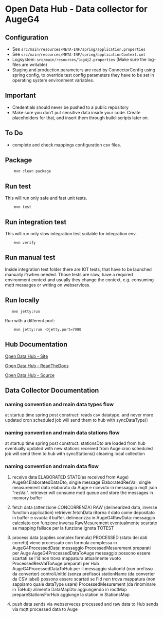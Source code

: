 # Open Data Hub - Data collector for AugeG4


## Configuration

  - See `src/main/resources/META-INF/spring/application.properties`
  - See `src/main/resources/META-INF/spring/applicationContext.xml`
  - Logsystem: `src/main/resources/log4j2.properties` (Make sure the log-files are writable)
  - Staging and production parameters are read by ConnectorConfig using spring config,
  to override test config parameters they have to be set in operating system environment variables.

## Important

  - Credentials should never be pushed to a public repository
  - Make sure you don't put sensitive data inside your code. Create placeholders for that, and insert them through build-scripts later on.

## To Do

  - complete and check mappings configuration csv files.

## Package

        mvn clean package

## Run test

This will run only safe and fast unit tests.

        mvn test

## Run integration test

This will run only slow integration test suitable for integration env.

        mvn verify

## Run manual test

Inside integration test folder there are IOT tests, that have to be launched manually if/when needed.
Those tests are slow, have a required environment context and usually they change the context,
e.g. consuming mqtt messages or  writing on webservices.

## Run locally

       mvn jetty:run

Run with a different port:

        mvn jetty:run -Djetty.port=7000 



## Hub Documentation

[Open Data Hub - Site](https://opendatahub.bz.it/)

[Open Data Hub - ReadTheDocs](https://opendatahub.readthedocs.io/en/latest/intro.html)

[Open Data Hub - Source](https://github.com/idm-suedtirol)



## Data Collector Documentation


### naming convention and main data types flow

 at startup time  spring post construct:
   reads csv datatype.
    and never more updated
    cron scheduled job will send them to hub with syncDataType()


###  naming convention and main data stations flow

 at startup time  spring post construct:
    stationsDto are loaded from hub
    eventually updated with new stations received from Auge
    cron scheduled job will send them to hub with syncStations() cleaning local collection


### naming convention and main data flow

1. receive data
ELABORATED STATE(as received from Auge)
AugeG4ElaboratedDataDto, single message
    ElaboratedResVal, single measurement dato elaborato da Auge e ricevuto in messaggio mqtt json "resVal".
    retriever will consume mqtt queue and store the messages in memory buffer

2. fetch data (attenzione CONCORRENZA)
RAW (delinearized data, inverse function application)
    retriever.fetchData ritorna il dato come depositato in buffer e svuota il buffer.
    delinearizza in AugeG4RawData: messaggio calcolato con funzione inversa
            RawMesurement
            eventualmente scartato se mapping fallisce per la funzione ignota TOTEST

3. process data (applies complex formula)
PROCESSED (stato dei dati corretti)
    viene processato con formula complessa in AugeG4ProcessedData: messaggio
            ProcessedMesurement
    preparati per Auge
            AugeG4ProcessedDataToAuge messaggio
            possono essere scartati se l'id non trova mappatura
            attualmente vuoto
            ProcessedResValToAuge
    preparati per Hub
            AugeG4ProcessedDataToHub per il messaggio
                stationId  (con prefisso da converter)
                controlUnitId (senza prefisso)
                stationName (da converter da CSV label)
            possono essere scartati se l'id non trova mappatura (non sappiamo quale dataType usare)
            ProcessedMesurement (da rinominare in ToHub)
            alimenta DataMapDto aggiungendo in rootMap
            prepareStationsForHub
                aggiunge la station in StationsMap
4. push data
    sends via webserveces processed and raw data to Hub
    sends via mqtt processed data to Auge
